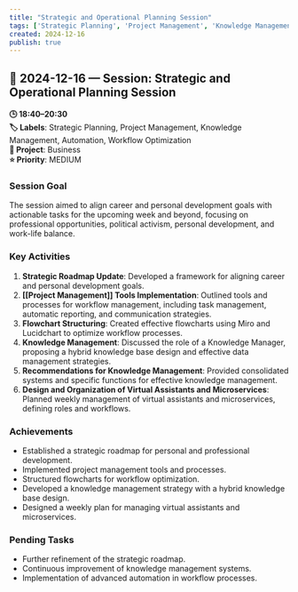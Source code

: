 ```yaml
---
title: "Strategic and Operational Planning Session"
tags: ['Strategic Planning', 'Project Management', 'Knowledge Management', 'Automation', 'Workflow Optimization']
created: 2024-12-16
publish: true
---
```


## 📅 2024-12-16 — Session: Strategic and Operational Planning Session

**🕒 18:40–20:30**  
**🏷️ Labels**: Strategic Planning, Project Management, Knowledge Management, Automation, Workflow Optimization  
**📂 Project**: Business  
**⭐ Priority**: MEDIUM  


### Session Goal
The session aimed to align career and personal development goals with actionable tasks for the upcoming week and beyond, focusing on professional opportunities, political activism, personal development, and work-life balance.

### Key Activities
1. **Strategic Roadmap Update**: Developed a framework for aligning career and personal development goals.
2. **[[Project Management]] Tools Implementation**: Outlined tools and processes for workflow management, including task management, automatic reporting, and communication strategies.
3. **Flowchart Structuring**: Created effective flowcharts using Miro and Lucidchart to optimize workflow processes.
4. **Knowledge Management**: Discussed the role of a Knowledge Manager, proposing a hybrid knowledge base design and effective data management strategies.
5. **Recommendations for Knowledge Management**: Provided consolidated systems and specific functions for effective knowledge management.
6. **Design and Organization of Virtual Assistants and Microservices**: Planned weekly management of virtual assistants and microservices, defining roles and workflows.

### Achievements
- Established a strategic roadmap for personal and professional development.
- Implemented project management tools and processes.
- Structured flowcharts for workflow optimization.
- Developed a knowledge management strategy with a hybrid knowledge base design.
- Designed a weekly plan for managing virtual assistants and microservices.

### Pending Tasks
- Further refinement of the strategic roadmap.
- Continuous improvement of knowledge management systems.
- Implementation of advanced automation in workflow processes.

